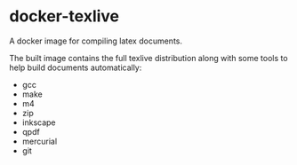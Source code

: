# docker-texlive
A docker image for compiling latex documents.

The built image contains the full texlive distribution along with some tools to help build documents automatically:
* gcc
* make
* m4
* zip
* inkscape
* qpdf
* mercurial
* git
